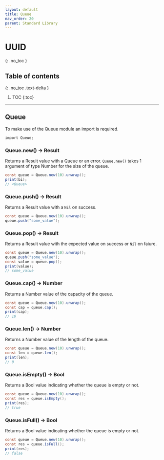 ```yaml
---
layout: default
title: Queue
nav_order: 20
parent: Standard Library
---
```


# UUID
{: .no_toc }

## Table of contents
{: .no_toc .text-delta }

1. TOC
{:toc}

---

## Queue

To make use of the Queue module an import is required.

```cs
import Queue;
```

### Queue.new() -> Result<Queue>

Returns a Result value with a Queue or an error. `Queue.new()` takes 1 argument of type Number for the size of the queue.

```cs
const queue = Queue.new(10).unwrap();
print(bi);
// <Queue>
```

### Queue.push() -> Result<Queue>

Returns a Result value with a `Nil` on success.

```cs
const queue = Queue.new(10).unwrap();
queue.push("some_value");
```

### Queue.pop() -> Result<Queue>

Returns a Result value with the expected value on success or `Nil` on faiure.

```cs
const queue = Queue.new(10).unwrap();
queue.push("some_value");
const value = queue.pop();
print(value);
// some_value
```

### Queue.cap() -> Number

Returns a Number value of the capacity of the queue.

```cs
const queue = Queue.new(10).unwrap();
const cap = queue.cap();
print(cap);
// 10
```

### Queue.len() -> Number

Returns a Number value of the length of the queue.

```cs
const queue = Queue.new(10).unwrap();
const len = queue.len();
print(len);
// 0
```

### Queue.isEmpty() -> Bool

Returns a Bool value indicating whether the queue is empty or not.

```cs
const queue = Queue.new(10).unwrap();
const res = queue.isEmpty();
print(res);
// true
```

### Queue.isFull() -> Bool

Returns a Bool value indicating whether the queue is empty or not.

```cs
const queue = Queue.new(10).unwrap();
const res = queue.isFull();
print(res);
// false
```
